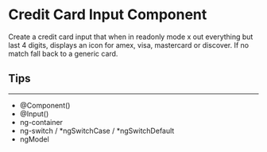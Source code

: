 # Credit Card Input Component

Create a credit card input that when in readonly mode x out everything but last 4 digits, displays an icon for amex, visa, mastercard or discover. If no match fall back to a generic card.

## Tips
---
- @Component()
- @Input()
- ng-container
- ng-switch / *ngSwitchCase / *ngSwitchDefault
- ngModel
